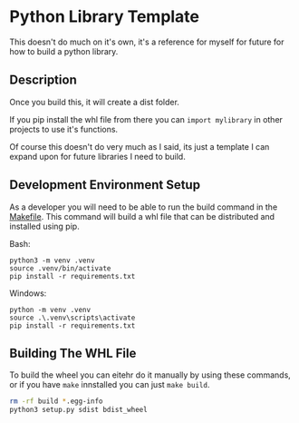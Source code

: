 # Python Library Template

This doesn't do much on it's own, it's a reference for myself for future for how to build a python library.
<br>

## Description

Once you build this, it will create a dist folder. 

If you pip install the whl file from there you can `import mylibrary` in  other projects to use it's functions.

Of course this doesn't do very much as I said, its just a template I can expand upon for future libraries I need to build.


## Development Environment Setup

As a developer you will need to be able to run the build command in the [Makefile](./makefile). This command will build a whl file that can be distributed and installed using pip.

Bash:
```
python3 -m venv .venv
source .venv/bin/activate
pip install -r requirements.txt
```

Windows:
```
python -m venv .venv
source .\.venv\scripts\activate
pip install -r requirements.txt
```

## Building The WHL File

To build the wheel you can eitehr do it manually by using these commands, or if you have `make` innstalled you can just `make build`.

```bash
rm -rf build *.egg-info
python3 setup.py sdist bdist_wheel
```


